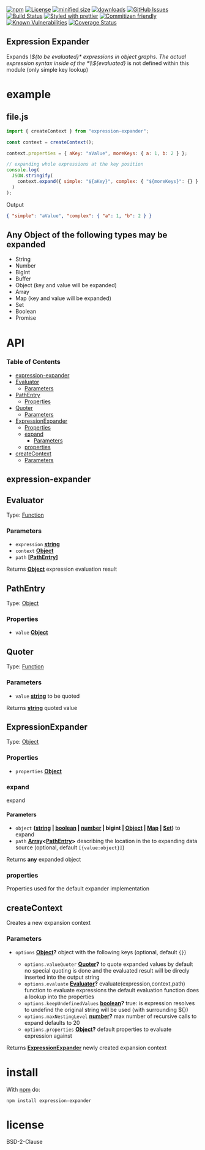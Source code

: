 [![npm](https://img.shields.io/npm/v/expression-expander.svg)](https://www.npmjs.com/package/expression-expander)
[![License](https://img.shields.io/badge/License-BSD%203--Clause-blue.svg)](https://opensource.org/licenses/BSD-3-Clause)
[![minified size](https://badgen.net/bundlephobia/min/expression-expander)](https://bundlephobia.com/result?p=expression-expander)
[![downloads](http://img.shields.io/npm/dm/expression-expander.svg?style=flat-square)](https://npmjs.org/package/expression-expander)
[![GitHub Issues](https://img.shields.io/github/issues/arlac77/expression-expander.svg?style=flat-square)](https://github.com/arlac77/expression-expander/issues)
[![Build Status](https://img.shields.io/endpoint.svg?url=https%3A%2F%2Factions-badge.atrox.dev%2Farlac77%2Fexpression-expander%2Fbadge\&style=flat)](https://actions-badge.atrox.dev/arlac77/expression-expander/goto)
[![Styled with prettier](https://img.shields.io/badge/styled_with-prettier-ff69b4.svg)](https://github.com/prettier/prettier)
[![Commitizen friendly](https://img.shields.io/badge/commitizen-friendly-brightgreen.svg)](http://commitizen.github.io/cz-cli/)
[![Known Vulnerabilities](https://snyk.io/test/github/arlac77/expression-expander/badge.svg)](https://snyk.io/test/github/arlac77/expression-expander)
[![Coverage Status](https://coveralls.io/repos/arlac77/expression-expander/badge.svg)](https://coveralls.io/github/arlac77/expression-expander)

## Expression Expander

Expands *\\${to be evaluated}* expressions in object graphs. The actual expression syntax inside of the *\\${evaluated}* is not defined within this module (only simple key lookup)

# example

## file.js

<!-- skip-example -->

```js
import { createContext } from "expression-expander";

const context = createContext();

context.properties = { aKey: "aValue", moreKeys: { a: 1, b: 2 } };

// expanding whole expressions at the key position
console.log(
  JSON.stringify(
    context.expand({ simple: "${aKey}", complex: { "${moreKeys}": {} } })
  )
);
```

Output

```json
{ "simple": "aValue", "complex": { "a": 1, "b": 2 } }
```

## Any Object of the following types may be expanded

*   String
*   Number
*   BigInt
*   Buffer
*   Object (key and value will be expanded)
*   Array
*   Map (key and value will be expanded)
*   Set
*   Boolean
*   Promise

# API

<!-- Generated by documentation.js. Update this documentation by updating the source code. -->

### Table of Contents

*   [expression-expander](#expression-expander)
*   [Evaluator](#evaluator)
    *   [Parameters](#parameters)
*   [PathEntry](#pathentry)
    *   [Properties](#properties)
*   [Quoter](#quoter)
    *   [Parameters](#parameters-1)
*   [ExpressionExpander](#expressionexpander)
    *   [Properties](#properties-1)
    *   [expand](#expand)
        *   [Parameters](#parameters-2)
    *   [properties](#properties-2)
*   [createContext](#createcontext)
    *   [Parameters](#parameters-3)

## expression-expander

## Evaluator

Type: [Function](https://developer.mozilla.org/docs/Web/JavaScript/Reference/Statements/function)

### Parameters

*   `expression` **[string](https://developer.mozilla.org/docs/Web/JavaScript/Reference/Global_Objects/String)** 
*   `context` **[Object](https://developer.mozilla.org/docs/Web/JavaScript/Reference/Global_Objects/Object)** 
*   `path` **\[[PathEntry](#pathentry)]** 

Returns **[Object](https://developer.mozilla.org/docs/Web/JavaScript/Reference/Global_Objects/Object)** expression evaluation result

## PathEntry

Type: [Object](https://developer.mozilla.org/docs/Web/JavaScript/Reference/Global_Objects/Object)

### Properties

*   `value` **[Object](https://developer.mozilla.org/docs/Web/JavaScript/Reference/Global_Objects/Object)** 

## Quoter

Type: [Function](https://developer.mozilla.org/docs/Web/JavaScript/Reference/Statements/function)

### Parameters

*   `value` **[string](https://developer.mozilla.org/docs/Web/JavaScript/Reference/Global_Objects/String)** to be quoted

Returns **[string](https://developer.mozilla.org/docs/Web/JavaScript/Reference/Global_Objects/String)** quoted value

## ExpressionExpander

Type: [Object](https://developer.mozilla.org/docs/Web/JavaScript/Reference/Global_Objects/Object)

### Properties

*   `properties` **[Object](https://developer.mozilla.org/docs/Web/JavaScript/Reference/Global_Objects/Object)** 

### expand

expand

#### Parameters

*   `object` **([string](https://developer.mozilla.org/docs/Web/JavaScript/Reference/Global_Objects/String) | [boolean](https://developer.mozilla.org/docs/Web/JavaScript/Reference/Global_Objects/Boolean) | [number](https://developer.mozilla.org/docs/Web/JavaScript/Reference/Global_Objects/Number) | bigint | [Object](https://developer.mozilla.org/docs/Web/JavaScript/Reference/Global_Objects/Object) | [Map](https://developer.mozilla.org/docs/Web/JavaScript/Reference/Global_Objects/Map) | [Set](https://developer.mozilla.org/docs/Web/JavaScript/Reference/Global_Objects/Set))** to expand
*   `path` **[Array](https://developer.mozilla.org/docs/Web/JavaScript/Reference/Global_Objects/Array)<[PathEntry](#pathentry)>** describing the location in the to expanding data source (optional, default `[{value:object}]`)

Returns **any** expanded object

### properties

Properties used for the default expander implementation

## createContext

Creates a new expansion context

### Parameters

*   `options` **[Object](https://developer.mozilla.org/docs/Web/JavaScript/Reference/Global_Objects/Object)?** object with the following keys (optional, default `{}`)

    *   `options.valueQuoter` **[Quoter](#quoter)?** to quote expanded values
        by default no special quoting is done and the evaluated result will be direcly
        inserted into the output string
    *   `options.evaluate` **[Evaluator](#evaluator)?** evaluate(expression,context,path) function to evaluate expressions
        the default evaluation function does a lookup into the properties
    *   `options.keepUndefinedValues` **[boolean](https://developer.mozilla.org/docs/Web/JavaScript/Reference/Global_Objects/Boolean)?** true: is expression resolves to undefind the original string will be used (with surrounding ${})
    *   `options.maxNestingLevel` **[number](https://developer.mozilla.org/docs/Web/JavaScript/Reference/Global_Objects/Number)?** max number of recursive calls to expand defaults to 20
    *   `options.properties` **[Object](https://developer.mozilla.org/docs/Web/JavaScript/Reference/Global_Objects/Object)?** default properties to evaluate expression against

Returns **[ExpressionExpander](#expressionexpander)** newly created expansion context

# install

With [npm](http://npmjs.org) do:

```shell
npm install expression-expander
```

# license

BSD-2-Clause

